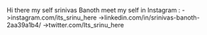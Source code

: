 Hi there my self 
srinivas Banoth
meet my self in Instagram :
->instagram.com/its_srinu_here
->linkedin.com/in/srinivas-banoth-2aa39a1b4/
->twitter.com/Its_srinu_here
